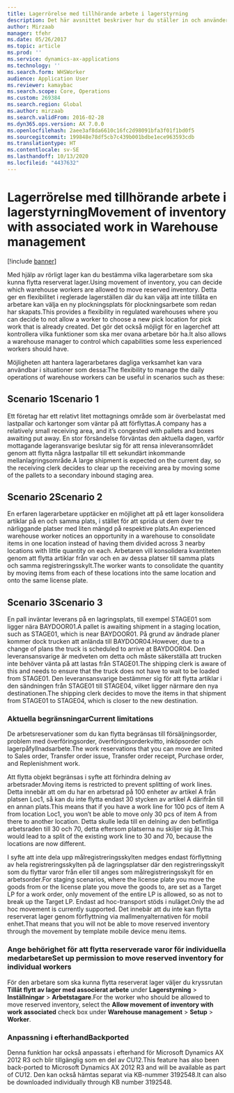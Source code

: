 ```yaml
---
title: Lagerrörelse med tillhörande arbete i lagerstyrning
description: Det här avsnittet beskriver hur du ställer in och använder bekräftelse av komponentplockning från en mobil enhet.
author: Mirzaab
manager: tfehr
ms.date: 05/26/2017
ms.topic: article
ms.prod: ''
ms.service: dynamics-ax-applications
ms.technology: ''
ms.search.form: WHSWorker
audience: Application User
ms.reviewer: kamaybac
ms.search.scope: Core, Operations
ms.custom: 269384
ms.search.region: Global
ms.author: mirzaab
ms.search.validFrom: 2016-02-28
ms.dyn365.ops.version: AX 7.0.0
ms.openlocfilehash: 2aee3af8da6610c16fc2d98091bfa3f01f1bd0f5
ms.sourcegitcommit: 199848e78df5cb7c439b001bdbe1ece963593cdb
ms.translationtype: HT
ms.contentlocale: sv-SE
ms.lasthandoff: 10/13/2020
ms.locfileid: "4437632"
---
```

# <a name="movement-of-inventory-with-associated-work-in-warehouse-management"></a><span data-ttu-id="2a528-103">Lagerrörelse med tillhörande arbete i lagerstyrning</span><span class="sxs-lookup"><span data-stu-id="2a528-103">Movement of inventory with associated work in Warehouse management</span></span>

[!include [banner](../includes/banner.md)]

<span data-ttu-id="2a528-104">Med hjälp av rörligt lager kan du bestämma vilka lagerarbetare som ska kunna flytta reserverat lager.</span><span class="sxs-lookup"><span data-stu-id="2a528-104">Using movement of inventory, you can decide which warehouse workers are allowed to move reserved inventory.</span></span> <span data-ttu-id="2a528-105">Detta ger en flexibilitet i reglerade lagerställen där du kan välja att inte tillåta en arbetare kan välja en ny plockningsplats för plockningsarbete som redan har skapats.</span><span class="sxs-lookup"><span data-stu-id="2a528-105">This provides a flexibility in regulated warehouses where you can decide to not allow a worker to choose a new pick location for pick work that is already created.</span></span> <span data-ttu-id="2a528-106">Det gör det också möjligt för en lagerchef att kontrollera vilka funktioner som ska mer ovana arbetare bör ha.</span><span class="sxs-lookup"><span data-stu-id="2a528-106">It also allows a warehouse manager to control which capabilities some less experienced workers should have.</span></span>

<span data-ttu-id="2a528-107">Möjligheten att hantera lagerarbetares dagliga verksamhet kan vara användbar i situationer som dessa:</span><span class="sxs-lookup"><span data-stu-id="2a528-107">The flexibility to manage the daily operations of warehouse workers can be useful in scenarios such as these:</span></span>

## <a name="scenario-1"></a><span data-ttu-id="2a528-108">Scenario 1</span><span class="sxs-lookup"><span data-stu-id="2a528-108">Scenario 1</span></span>
<span data-ttu-id="2a528-109">Ett företag har ett relativt litet mottagnings område som är överbelastat med lastpallar och kartonger som väntar på att förflyttas.</span><span class="sxs-lookup"><span data-stu-id="2a528-109">A company has a relatively small receiving area, and it’s congested with pallets and boxes awaiting put away.</span></span> <span data-ttu-id="2a528-110">En stor försändelse förväntas den aktuella dagen, varför mottagande lageransvarige beslutar sig för att rensa inleveransområdet genom att flytta några lastpallar till ett sekundärt inkommande mellanlagringsområde.</span><span class="sxs-lookup"><span data-stu-id="2a528-110">A large shipment is expected on the current day, so the receiving clerk decides to clear up the receiving area by moving some of the pallets to a secondary inbound staging area.</span></span>

## <a name="scenario-2"></a><span data-ttu-id="2a528-111">Scenario 2</span><span class="sxs-lookup"><span data-stu-id="2a528-111">Scenario 2</span></span>
<span data-ttu-id="2a528-112">En erfaren lagerarbetare upptäcker en möjlighet att på ett lager konsolidera artiklar på en och samma plats, i stället för att sprida ut dem över tre närliggande platser med liten mängd på respektive plats.</span><span class="sxs-lookup"><span data-stu-id="2a528-112">An experienced warehouse worker notices an opportunity in a warehouse to consolidate items in one location instead of having them divided across 3 nearby locations with little quantity on each.</span></span> <span data-ttu-id="2a528-113">Arbetaren vill konsolidera kvantiteten genom att flytta artiklar från var och en av dessa platser till samma plats och samma registreringsskylt.</span><span class="sxs-lookup"><span data-stu-id="2a528-113">The worker wants to consolidate the quantity by moving items from each of these locations into the same location and onto the same license plate.</span></span>

## <a name="scenario-3"></a><span data-ttu-id="2a528-114">Scenario 3</span><span class="sxs-lookup"><span data-stu-id="2a528-114">Scenario 3</span></span>
<span data-ttu-id="2a528-115">En pall inväntar leverans på en lagringsplats, till exempel STAGE01 som ligger nära BAYDOOR01.</span><span class="sxs-lookup"><span data-stu-id="2a528-115">A pallet is awaiting shipment in a staging location, such as STAGE01, which is near BAYDOOR01.</span></span> <span data-ttu-id="2a528-116">På grund av ändrade planer kommer dock trucken att anlända till BAYDOOR04.</span><span class="sxs-lookup"><span data-stu-id="2a528-116">However, due to a change of plans the truck is scheduled to arrive at BAYDOOR04.</span></span> <span data-ttu-id="2a528-117">Den leveransansvarige är medveten om detta och måste säkerställa att trucken inte behöver vänta på att lastas från STAGE01.</span><span class="sxs-lookup"><span data-stu-id="2a528-117">The shipping clerk is aware of this and needs to ensure that the truck does not have to wait to be loaded from STAGE01.</span></span> <span data-ttu-id="2a528-118">Den leveransansvarige bestämmer sig för att flytta artiklar i den sändningen från STAGE01 till STAGE04, vilket ligger närmare den nya destinationen.</span><span class="sxs-lookup"><span data-stu-id="2a528-118">The shipping clerk decides to move the items in that shipment from STAGE01 to STAGE04, which is closer to the new destination.</span></span>

### <a name="current-limitations"></a><span data-ttu-id="2a528-119">Aktuella begränsningar</span><span class="sxs-lookup"><span data-stu-id="2a528-119">Current limitations</span></span>

<span data-ttu-id="2a528-120">De arbetsreservationer som du kan flytta begränsas till försäljningsorder, problem med överföringsorder, överföringsorderkvitto, inköpsorder och lagerpåfyllnadsarbete.</span><span class="sxs-lookup"><span data-stu-id="2a528-120">The work reservations that you can move are limited to Sales order, Transfer order issue, Transfer order receipt, Purchase order, and Replenishment work.</span></span>

<span data-ttu-id="2a528-121">Att flytta objekt begränsas i syfte att förhindra delning av arbetsrader.</span><span class="sxs-lookup"><span data-stu-id="2a528-121">Moving items is restricted to prevent splitting of work lines.</span></span> <span data-ttu-id="2a528-122">Detta innebär att om du har en arbetsrad på 100 enheter av artikel A från platsen Loc1, så kan du inte flytta endast 30 stycken av artikel A därifrån till en annan plats.</span><span class="sxs-lookup"><span data-stu-id="2a528-122">This means that if you have a work line for 100 pcs of item A from location Loc1, you won’t be able to move only 30 pcs of item A from there to another location.</span></span> <span data-ttu-id="2a528-123">Detta skulle leda till en delning av den befintliga arbetsraden till 30 och 70, detta eftersom platserna nu skiljer sig åt.</span><span class="sxs-lookup"><span data-stu-id="2a528-123">This would lead to a split of the existing work line to 30 and 70, because the locations are now different.</span></span>

<span data-ttu-id="2a528-124">I syfte att inte dela upp målregistreringsskylten medges endast förflyttning av hela registreringsskylten på de lagringsplatser där den registreringsskylt som du flyttar varor från eller till anges som målregistreringsskylt för en arbetsorder.</span><span class="sxs-lookup"><span data-stu-id="2a528-124">For staging scenarios, where the license plate you move the goods from or the license plate you move the goods to, are set as a Target LP for a work order, only movement of the entire LP is allowed, so as not to break up the Target LP.</span></span>
<span data-ttu-id="2a528-125">Endast ad hoc-transport stöds i nuläget.</span><span class="sxs-lookup"><span data-stu-id="2a528-125">Only the ad hoc movement is currently supported.</span></span> <span data-ttu-id="2a528-126">Det innebär att du inte kan flytta reserverat lager genom förflyttning via mallmenyalternativen för mobil enhet.</span><span class="sxs-lookup"><span data-stu-id="2a528-126">That means that you will not be able to move reserved inventory through the movement by template mobile device menu items.</span></span>

### <a name="set-up-permission-to-move-reserved-inventory-for-individual-workers"></a><span data-ttu-id="2a528-127">Ange behörighet för att flytta reserverade varor för individuella medarbetare</span><span class="sxs-lookup"><span data-stu-id="2a528-127">Set up permission to move reserved inventory for individual workers</span></span>

<span data-ttu-id="2a528-128">För den arbetare som ska kunna flytta reserverat lager väljer du kryssrutan **Tillåt flytt av lager med associerat arbete** under **Lagerstyrning** > **Inställningar** > **Arbetstagare**.</span><span class="sxs-lookup"><span data-stu-id="2a528-128">For the worker who should be allowed to move reserved inventory, select the **Allow movement of inventory with work associated** check box under **Warehouse management** > **Setup** > **Worker**.</span></span>  

### <a name="backported"></a><span data-ttu-id="2a528-129">Anpassning i efterhand</span><span class="sxs-lookup"><span data-stu-id="2a528-129">Backported</span></span>

<span data-ttu-id="2a528-130">Denna funktion har också anpassats i efterhand för Microsoft Dynamics AX 2012 R3 och blir tillgänglig som en del av CU12.</span><span class="sxs-lookup"><span data-stu-id="2a528-130">This feature has also been back-ported to Microsoft Dynamics AX 2012 R3 and will be available as part of CU12.</span></span>
<span data-ttu-id="2a528-131">Den kan också hämtas separat via KB-nummer 3192548.</span><span class="sxs-lookup"><span data-stu-id="2a528-131">It can also be downloaded individually through KB number 3192548.</span></span> 


